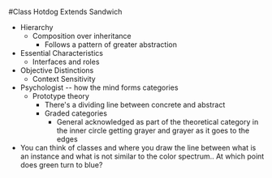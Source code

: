 #Class Hotdog Extends Sandwich
  - Hierarchy
    - Composition over inheritance
      - Follows a pattern of greater abstraction
  - Essential Characteristics
    - Interfaces and roles
  - Objective Distinctions
    - Context Sensitivity
  - Psychologist -- how the mind forms categories
    - Prototype theory
      - There's a dividing line between concrete and abstract
      - Graded categories
        - General acknowledged as part of the theoretical category in the inner circle getting grayer and grayer as it goes to the edges
  - You can think of classes and where you draw the line between what is an instance and what is not similar to the color spectrum.. At which point does green turn to blue?
